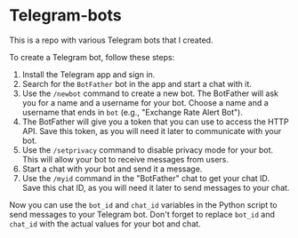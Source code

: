 # Telegram-bots
This is a repo with various Telegram bots that I created.

To create a Telegram bot, follow these steps:

1. Install the Telegram app and sign in.
2. Search for the `BotFather` bot in the app and start a chat with it.
3. Use the `/newbot` command to create a new bot. The BotFather will ask you for a name and a username for your bot. Choose a name and a username that ends in `bot` (e.g., "Exchange Rate Alert Bot").
4. The BotFather will give you a token that you can use to access the HTTP API. Save this token, as you will need it later to communicate with your bot.
5. Use the `/setprivacy` command to disable privacy mode for your bot. This will allow your bot to receive messages from users.
6. Start a chat with your bot and send it a message.
7. Use the `/myid` command in the "BotFather" chat to get your chat ID. Save this chat ID, as you will need it later to send messages to your chat.

Now you can use the `bot_id` and `chat_id` variables in the Python script to send messages to your Telegram bot. Don't forget to replace `bot_id` and `chat_id` with the actual values for your bot and chat.
